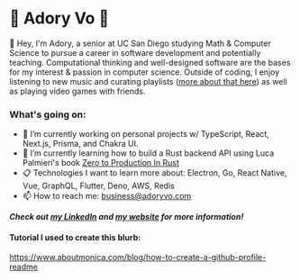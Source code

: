# 🌊 Adory Vo 🌊
👋 Hey, I'm Adory, a senior at UC San Diego studying Math & Computer Science to pursue a career in software development and potentially teaching. Computational thinking and well-designed software are the bases for my interest & passion in computer science. Outside of coding, I enjoy listening to new music and curating playlists ([more about that here](https://adoryvo.com/music/)) as well as playing video games with friends.

<!--
**AdoryVo/AdoryVo** is a ✨ _special_ ✨ repository because its `README.md` (this file) appears on your GitHub profile.

Here are some ideas to get you started:

- 🌱 I’m currently learning ...
- 👯 I’m looking to collaborate on ...
- 🤔 I’m looking for help with ...
- 💬 Ask me about ...
- 📫 How to reach me: ...
- 😄 Pronouns: ...
- ⚡ Fun fact: ...
-->

### What's going on:
- 🔭 I’m currently working on personal projects w/ TypeScript, React, Next.js, Prisma, and Chakra UI.
- 🌱 I’m currently learning how to build a Rust backend API using Luca Palmieri's book [Zero to Production In Rust](https://www.zero2prod.com/)
- 📋 Technologies I want to learn more about: Electron, Go, React Native, Vue, GraphQL, Flutter, Deno, AWS, Redis
- 📫 How to reach me: business@adoryvo.com

_**Check out [my LinkedIn](https://www.linkedin.com/in/adoryvo/) and [my website](https://www.adoryvo.com/) for more information!**_

#### Tutorial I used to create this blurb:
https://www.aboutmonica.com/blog/how-to-create-a-github-profile-readme

